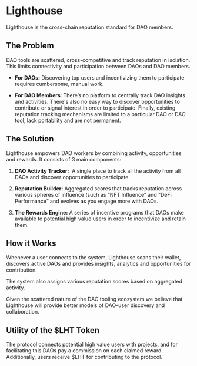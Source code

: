 # Lighthouse
Lighthouse is the cross-chain reputation standard for DAO members.

## **The Problem**
DAO tools are scattered, cross-competitive and track reputation in isolation. This limits connectivity and participation between DAOs and DAO members.

- **For DAOs:** Discovering top users and incentivizing them to participate requires cumbersome, manual work.

- **For DAO Members**: There’s no platform to centrally track DAO insights and activities. There's also no easy way to discover opportunities to contribute or signal interest in order to participate. Finally, existing reputation tracking mechanisms are limited to a particular DAO or DAO tool, lack portability and are not permanent.

## **The Solution**
Lighthouse empowers DAO workers by combining activity, opportunities and rewards. It consists of 3 main components:

1. **DAO Activity Tracker:**  A single place to track all the activity from all DAOs and discover opportunities to participate.

2. **Reputation Builder:** Aggregated scores that tracks reputation across various spheres of influence (such as “NFT Influence” and “DeFi Performance” and evolves as you engage more with DAOs.

3. **The Rewards Engine:** A series of incentive programs that DAOs make available to potential high value users in order to incentivize and retain them.

## **How it Works**
Whenever a user connects to the system, Lighthouse scans their wallet, discovers active DAOs and provides insights, analytics and opportunities for contribution.

The system also assigns various reputation scores based on aggregated activity.

Given the scattered nature of the DAO tooling ecosystem we believe that Lighthouse will provide better models of DAO-user discovery and collaboration.

## **Utility of the $LHT Token**
The protocol connects potential high value users with projects, and for facilitating this DAOs pay a commission on each claimed reward. Additionally, users receive $LHT for contributing to the protocol.
